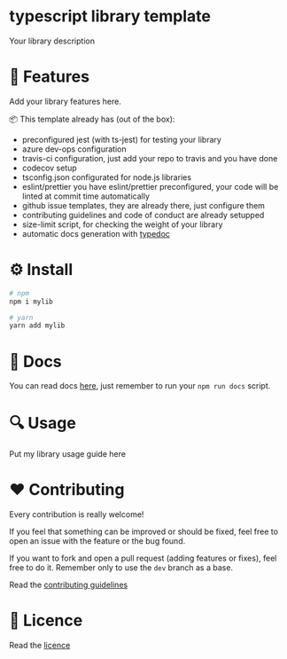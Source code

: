 typescript library template
===========================

Your library description

# 🎉 Features

Add your library features here.

📦 This template already has (out of the box):

* preconfigured jest (with ts-jest) for testing your library
* azure dev-ops configuration
* travis-ci configuration, just add your repo to travis and you have done
* codecov setup
* tsconfig.json configurated for node.js libraries
* eslint/prettier you have eslint/prettier preconfigured, your code will be linted at commit time automatically
* github issue templates, they are already there, just configure them
* contributing guidelines and code of conduct are already setupped
* size-limit script, for checking the weight of your library
* automatic docs generation with [typedoc](https://github.com/TypeStrong/typedoc)

# ⚙ Install

```bash
# npm
npm i mylib

# yarn
yarn add mylib
```

# 📖 Docs

You can read docs [here](./docs/README.md), just remember to run your `npm run docs` script.

# 🔍 Usage

Put my library usage guide here

# ️❤️ Contributing

Every contribution is really welcome!

If you feel that something can be improved or should be fixed, feel free to open an issue with the feature or the bug found.

If you want to fork and open a pull request (adding features or fixes), feel free to do it. Remember only to use the `dev` branch as a base.

Read the [contributing guidelines](./CONTRIBUTING.md)

# 📃 Licence

Read the [licence](./LICENCE)
